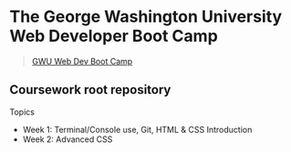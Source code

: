 # The George Washington University Web Developer Boot Camp
> [GWU Web Dev Boot Camp](https://bootcamp.cps.gwu.edu/coding/)

## Coursework root repository
Topics
- Week 1: Terminal/Console use, Git, HTML & CSS Introduction
- Week 2: Advanced CSS
